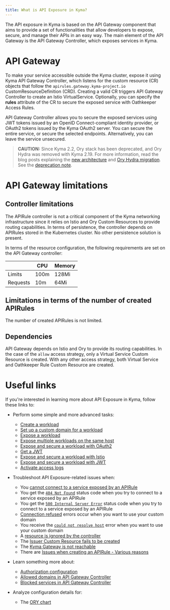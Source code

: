 ```yaml
---
title: What is API Exposure in Kyma?
---
```


The API exposure in Kyma is based on the API Gateway component that aims to provide a set of functionalities that allow developers to expose, secure, and manage their APIs in an easy way. The main element of the API Gateway is the API Gateway Controller, which exposes services in Kyma.

# API Gateway

To make your service accessible outside the Kyma cluster, expose it using Kyma API Gateway Controller, which listens for the custom resource (CR) objects that follow the `apirules.gateway.kyma-project.io` CustomResourceDefinition (CRD). Creating a valid CR triggers API Gateway Controller to create an Istio VirtualService. Optionally, you can specify the **rules** attribute of the CR to secure the exposed service with Oathkeeper Access Rules.

API Gateway Controller allows you to secure the exposed services using JWT tokens issued by an OpenID Connect-compliant identity provider, or OAuth2 tokens issued by the Kyma OAuth2 server. You can secure the entire service, or secure the selected endpoints. Alternatively, you can leave the service unsecured.

>**CAUTION:** Since Kyma 2.2, Ory stack has been deprecated, and Ory Hydra was removed with Kyma 2.19. For more information, read the blog posts explaining the [new architecture](https://blogs.sap.com/2023/02/10/sap-btp-kyma-runtime-api-gateway-future-architecture-based-on-istio/) and [Ory Hydra migration](https://blogs.sap.com/2023/06/06/sap-btp-kyma-runtime-ory-hydra-oauth2-client-migration/). See the [deprecation note](https://github.com/kyma-project/website/blob/main/content/blog-posts/2022-05-04-release-notes-2.2/index.md#ory-stack-deprecation-note).


# API Gateway limitations

## Controller limitations

The APIRule controller is not a critical component of the Kyma networking infrastructure since it relies on Istio and Ory Custom Resources to provide routing capabilities. In terms of persistence, the controller depends on APIRules stored in the Kubernetes cluster. No other persistence solution is present.

In terms of the resource configuration, the following requirements are set on the API Gateway controller:

|          | CPU  | Memory |
|----------|------|--------|
| Limits   | 100m | 128Mi  |
| Requests | 10m  | 64Mi   |

## Limitations in terms of the number of created APIRules

The number of created APIRules is not limited. 

## Dependencies

API Gateway depends on Istio and Ory to provide its routing capabilities. In the case of the `allow` access strategy, only a Virtual Service Custom Resource is created. With any other access strategy, both Virtual Service and Oathkeeper Rule Custom Resource are created.

# Useful links

If you're interested in learning more about API Exposure in Kyma, follow these links to:

- Perform some simple and more advanced tasks:
  - [Create a workload](../../03-tutorials/00-api-exposure/apix-01-create-workload.md)
  - [Set up a custom domain for a workload](../../03-tutorials/00-api-exposure/apix-02-setup-custom-domain-for-workload.md)
  - [Expose a workload](../../03-tutorials/00-api-exposure/apix-04-expose-workload/apix-04-01-expose-workload-apigateway.md)
  - [Expose multiple workloads on the same host](../../03-tutorials/00-api-exposure/apix-04-expose-workload/apix-04-02-expose-multiple-workloads.md)
  - [Expose and secure a workload with OAuth2](../../03-tutorials/00-api-exposure/apix-05-expose-and-secure-a-workload/apix-05-01-expose-and-secure-workload-oauth2.md)
  - [Get a JWT](../../03-tutorials/00-api-exposure/apix-05-expose-and-secure-a-workload/apix-05-02-get-jwt.md)
  - [Expose and secure a workload with Istio](../../03-tutorials/00-api-exposure/apix-05-expose-and-secure-a-workload/apix-05-04-expose-and-secure-workload-istio.md)
  - [Expose and secure a workload with JWT](../../03-tutorials/00-api-exposure/apix-05-expose-and-secure-a-workload/apix-05-03-expose-and-secure-workload-jwt.md)
  - [Activate access logs](https://kyma-project.io/#/istio/user/02-operation-guides/operations/02-30-enable-istio-access-logs)

- Troubleshoot API Exposure-related issues when:

  - You [cannot connect to a service exposed by an APIRule](../../04-operation-guides/troubleshooting/api-exposure/apix-01-cannot-connect-to-service/apix-01-01-apigateway-connect-api-rule.md)
  - You get the [`404 Not Found`](../../04-operation-guides/troubleshooting/api-exposure/apix-01-cannot-connect-to-service/apix-01-03-404-not-found.md) status code when you try to connect to a service exposed by an APIRule
  - You get the [`500 Internal Server Error`](../../04-operation-guides/troubleshooting/api-exposure/apix-01-cannot-connect-to-service/apix-01-04-500-server-error.md) status code when you try to connect to a service exposed by an APIRule
  - [Connection refused](../../04-operation-guides/troubleshooting/api-exposure/apix-02-dns-mgt/apix-02-01-dns-mgt-connection-refused.md) errors occur when you want to use your custom domain
  - You receive the [`could not resolve host`](../../04-operation-guides/troubleshooting/api-exposure/apix-02-dns-mgt/apix-02-02-dns-mgt-could-not-resolve-host.md) error when you want to use your custom domain
  - A [resource is ignored by the controller](../../04-operation-guides/troubleshooting/api-exposure/apix-02-dns-mgt/apix-02-03-dns-mgt-resource-ignored.md)
  - The [Issuer Custom Resource fails to be created](../../04-operation-guides/troubleshooting/api-exposure/apix-03-cert-mgt-issuer-not-created.md)
  - The [Kyma Gateway is not reachable](../../04-operation-guides/troubleshooting/api-exposure/apix-04-gateway-not-reachable.md)
  - There are [Issues when creating an APIRule - Various reasons](../../04-operation-guides/troubleshooting/api-exposure/apix-06-api-rule-troubleshooting.md)

- Learn something more about:

  - [Authorization configuration](../../05-technical-reference/apix-01-config-authorizations-apigateway.md)
  - [Allowed domains in API Gateway Controller](../../05-technical-reference/apix-02-whitelisted-domains.md)
  - [Blocked services in API Gateway Controller](../../05-technical-reference/apix-03-blacklisted-services.md)

- Analyze configuration details for:

  - The [ORY chart](../../05-technical-reference/00-configuration-parameters/apix-02-ory-chart.md)
